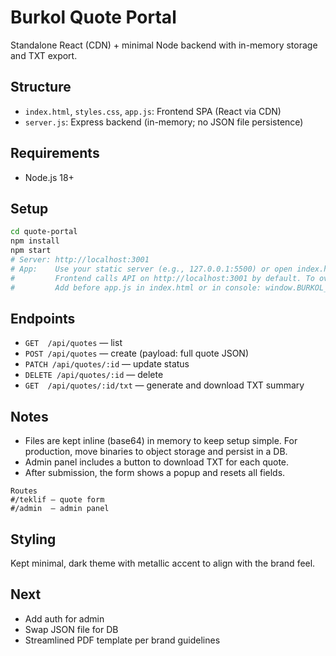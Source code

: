 # Burkol Quote Portal

Standalone React (CDN) + minimal Node backend with in-memory storage and TXT export.

## Structure
- `index.html`, `styles.css`, `app.js`: Frontend SPA (React via CDN)
- `server.js`: Express backend (in-memory; no JSON file persistence)

## Requirements
- Node.js 18+

## Setup
```bash
cd quote-portal
npm install
npm start
# Server: http://localhost:3001
# App:    Use your static server (e.g., 127.0.0.1:5500) or open index.html directly.
#         Frontend calls API on http://localhost:3001 by default. To override:
#         Add before app.js in index.html or in console: window.BURKOL_API = 'http://your-host:port'
```

## Endpoints
- `GET  /api/quotes` — list
- `POST /api/quotes` — create (payload: full quote JSON)
- `PATCH /api/quotes/:id` — update status
- `DELETE /api/quotes/:id` — delete
- `GET  /api/quotes/:id/txt` — generate and download TXT summary

## Notes
- Files are kept inline (base64) in memory to keep setup simple. For production, move binaries to object storage and persist in a DB.
- Admin panel includes a button to download TXT for each quote.
- After submission, the form shows a popup and resets all fields.

```text
Routes
#/teklif — quote form
#/admin  — admin panel
```

## Styling
Kept minimal, dark theme with metallic accent to align with the brand feel.

## Next
- Add auth for admin
- Swap JSON file for DB
- Streamlined PDF template per brand guidelines
